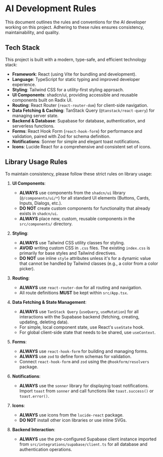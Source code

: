 # AI Development Rules

This document outlines the rules and conventions for the AI developer working on this project. Adhering to these rules ensures consistency, maintainability, and quality.

## Tech Stack

This project is built with a modern, type-safe, and efficient technology stack:

- **Framework**: React (using Vite for bundling and development).
- **Language**: TypeScript for static typing and improved developer experience.
- **Styling**: Tailwind CSS for a utility-first styling approach.
- **UI Components**: shadcn/ui, providing accessible and reusable components built on Radix UI.
- **Routing**: React Router (`react-router-dom`) for client-side navigation.
- **Data Fetching & Caching**: TanStack Query (`@tanstack/react-query`) for managing server state.
- **Backend & Database**: Supabase for database, authentication, and serverless functions.
- **Forms**: React Hook Form (`react-hook-form`) for performance and validation, paired with Zod for schema definition.
- **Notifications**: Sonner for simple and elegant toast notifications.
- **Icons**: Lucide React for a comprehensive and consistent set of icons.

## Library Usage Rules

To maintain consistency, please follow these strict rules on library usage:

1.  **UI Components**:
    - **ALWAYS** use components from the `shadcn/ui` library (`@/components/ui/*`) for all standard UI elements (Buttons, Cards, Inputs, Dialogs, etc.).
    - **DO NOT** create custom components for functionality that already exists in `shadcn/ui`.
    - **ALWAYS** place new, custom, reusable components in the `src/components/` directory.

2.  **Styling**:
    - **ALWAYS** use Tailwind CSS utility classes for styling.
    - **AVOID** writing custom CSS in `.css` files. The existing `index.css` is primarily for base styles and Tailwind directives.
    - **DO NOT** use inline `style` attributes unless it's for a dynamic value that cannot be handled by Tailwind classes (e.g., a color from a color picker).

3.  **Routing**:
    - **ALWAYS** use `react-router-dom` for all routing and navigation.
    - All route definitions **MUST** be kept within `src/App.tsx`.

4.  **Data Fetching & State Management**:
    - **ALWAYS** use `TanStack Query` (`useQuery`, `useMutation`) for all interactions with the Supabase backend (fetching, creating, updating, deleting data).
    - For simple, local component state, use React's `useState` hook.
    - For global client-side state that needs to be shared, use `useContext`.

5.  **Forms**:
    - **ALWAYS** use `react-hook-form` for building and managing forms.
    - **ALWAYS** use `zod` to define form schemas for validation.
    - Connect `react-hook-form` and `zod` using the `@hookform/resolvers` package.

6.  **Notifications**:
    - **ALWAYS** use the `sonner` library for displaying toast notifications. Import `toast` from `sonner` and call functions like `toast.success()` or `toast.error()`.

7.  **Icons**:
    - **ALWAYS** use icons from the `lucide-react` package.
    - **DO NOT** install other icon libraries or use inline SVGs.

8.  **Backend Interaction**:
    - **ALWAYS** use the pre-configured Supabase client instance imported from `src/integrations/supabase/client.ts` for all database and authentication operations.